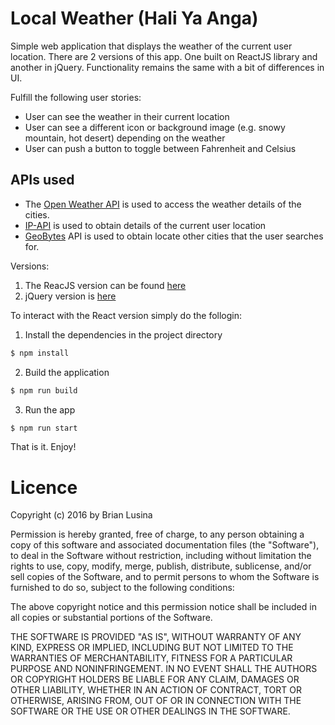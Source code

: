 # Local Weather (Hali Ya Anga)

Simple web application that displays the weather of the current user location. There are 2 versions of this app. One built on ReactJS library and another in jQuery. Functionality remains the same with a bit of differences in UI.


Fulfill the following user stories:
+ User can see the weather in their current location
+ User can see a different icon or background image (e.g. snowy mountain, hot desert) depending on the weather
+ User can push a button to toggle between Fahrenheit and Celsius

## APIs used

+ The [Open Weather API](http://openweathermap.org/) is used to access the weather details of the cities. 
+ [IP-API](http://ip-api.com/) is used to obtain details of the current user location 
+ [GeoBytes](http://geobytes.com/) API is used to obtain locate other cities that the user searches for.


Versions:

1. The ReacJS version can be found [here](https://haliyaanga.herokuapp.com/)
2. jQuery version is [here](http://hali-ya-anga.bitballoon.com/)

To interact with the React version simply do the follogin:

1. Install the dependencies in the project directory

``` sh
$ npm install
```

2. Build the application

``` sh
$ npm run build
```

3. Run the app

``` sh
$ npm run start
```

That is it. Enjoy!


# Licence

Copyright (c) 2016 by Brian Lusina

Permission is hereby granted, free of charge, to any person obtaining a copy of this software and associated documentation files (the "Software"), to deal in the Software without restriction, including without limitation the rights to use, copy, modify, merge, publish, distribute, sublicense, and/or sell copies of the Software, and to permit persons to whom the Software is furnished to do so, subject to the following conditions:

The above copyright notice and this permission notice shall be included in all copies or substantial portions of the Software.

THE SOFTWARE IS PROVIDED "AS IS", WITHOUT WARRANTY OF ANY KIND, EXPRESS OR IMPLIED, INCLUDING BUT NOT LIMITED TO THE WARRANTIES OF MERCHANTABILITY, FITNESS FOR A PARTICULAR PURPOSE AND NONINFRINGEMENT. IN NO EVENT SHALL THE AUTHORS OR COPYRIGHT HOLDERS BE LIABLE FOR ANY CLAIM, DAMAGES OR OTHER LIABILITY, WHETHER IN AN ACTION OF CONTRACT, TORT OR OTHERWISE, ARISING FROM, OUT OF OR IN CONNECTION WITH THE SOFTWARE OR THE USE OR OTHER DEALINGS IN THE SOFTWARE.
